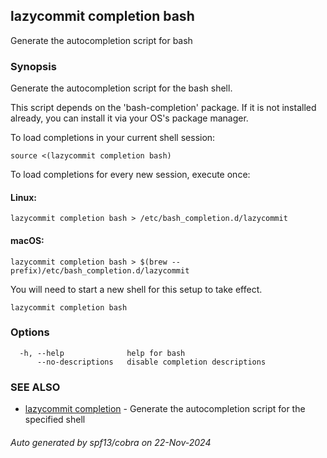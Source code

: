 ## lazycommit completion bash

Generate the autocompletion script for bash

### Synopsis

Generate the autocompletion script for the bash shell.

This script depends on the 'bash-completion' package.
If it is not installed already, you can install it via your OS's package manager.

To load completions in your current shell session:

	source <(lazycommit completion bash)

To load completions for every new session, execute once:

#### Linux:

	lazycommit completion bash > /etc/bash_completion.d/lazycommit

#### macOS:

	lazycommit completion bash > $(brew --prefix)/etc/bash_completion.d/lazycommit

You will need to start a new shell for this setup to take effect.


```
lazycommit completion bash
```

### Options

```
  -h, --help              help for bash
      --no-descriptions   disable completion descriptions
```

### SEE ALSO

* [lazycommit completion](lazycommit_completion.md)	 - Generate the autocompletion script for the specified shell

###### Auto generated by spf13/cobra on 22-Nov-2024
